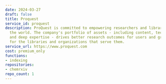 ```yaml
---
date: 2024-03-27
draft: false
title: Proquest
service_id: proquest
description: ProQuest is committed to empowering researchers and librarians around
  the world. The company's portfolio of assets - including content, technologies,
  and deep expertise - drives better research outcomes for users and greater efficiency
  for the libraries and organizations that serve them.
service_url: https://www.proquest.com
cost: premium_only
functions:
- indexing
repositories:
- chemrxiv
repo_count: 1
---
```



